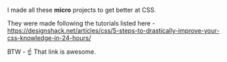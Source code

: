 I made all these **micro** projects to get better at CSS.

They were made following the tutorials listed here -  
https://designshack.net/articles/css/5-steps-to-drastically-improve-your-css-knowledge-in-24-hours/

BTW - :point_up: That link is awesome.
